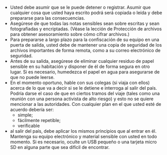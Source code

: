 [Title]: # (Cuando sale del país)
[Difficulty]: # (Principiante)
[Order]: # (0)

*   Usted debe asumir que se le puede detener o registrar. Asumir que cualquier cosa que usted haya escrito podrá será copiada o leída y debe prepararse para las consecuencias.
*   Asegúrese de que todas las notas sensibles sean sobre escritas y sean fotografiadas y encriptadas. (Véase la lección de Protección de archivos para obtener asesoramiento sobre cómo cifrar archivos.)
*   Para prepararse a largo plazo para la confiscación de su equipo en una puerta de salida, usted debe de mantener una copia de seguridad de los archivos importantes de forma remota, como a su correo electrónico de seguridad.
*   Antes de su salida, asegúrese de eliminar cualquier residuo de papel sensible en su habitación y disponer de él de forma segura en otro lugar. Si es necesario, humedezca el papel en agua para asegurarse de que no puede leerse.
*   En el momento oportuno, hable con sus colegas (si viaja con ellos) acerca de lo que va a decir si se le detiene e interroga al salir del país. Podría darse el caso de que en ciertos tramos del viaje (tales como una reunión con una persona activista de alto riesgo) y esto no se quiere mencionar a las autoridades. Con cualquier plan en el que usted esté de acuerdo debería ser:
    *   simple;
    *   fácilmente repetible;
    *   verificable
*   al salir del país, debe aplicar los mismos principios que al entrar en él. Mantenga su equipo electrónico y material sensible con usted en todo momento. Si es necesario, oculte un USB pequeño o una tarjeta micro SD en alguna parte que sea difícil de encontrar.